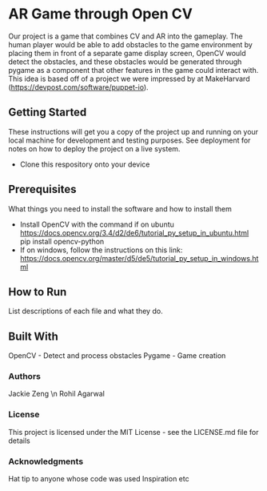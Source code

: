 # AR Game through Open CV

Our project is a game that combines CV and AR into the gameplay. The human player would be able to add obstacles to the game environment by placing them in front of a separate game display screen, OpenCV would detect the obstacles, and these obstacles would be generated through pygame as a component that other features in the game could interact with. This idea is based off of a project we were impressed by at MakeHarvard (https://devpost.com/software/puppet-io).

## Getting Started
These instructions will get you a copy of the project up and running on your local machine for development and testing purposes. See deployment for notes on how to deploy the project on a live system.
- Clone this respository onto your device

## Prerequisites
What things you need to install the software and how to install them
- Install OpenCV with the command if on ubuntu
https://docs.opencv.org/3.4/d2/de6/tutorial_py_setup_in_ubuntu.html
pip install opencv-python
- If on windows, follow the instructions on this link:
https://docs.opencv.org/master/d5/de5/tutorial_py_setup_in_windows.html

## How to Run

List descriptions of each file and what they do. 

## Built With
OpenCV - Detect and process obstacles
Pygame - Game creation

### Authors
Jackie Zeng \n 
Rohil Agarwal

### License
This project is licensed under the MIT License - see the LICENSE.md file for details

### Acknowledgments
Hat tip to anyone whose code was used
Inspiration
etc
